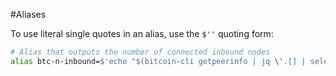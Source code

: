 #Aliases

To use literal single quotes in an alias, use the `$''` quoting form:

```bash
# Alias that outputs the number of connected inbound nodes
alias btc-n-inbound=$'echo "$(bitcoin-cli getpeerinfo | jq \'.[] | select(.inbound | select(true)) | .id\' | wc -l) inbound nodes connected"'
```
